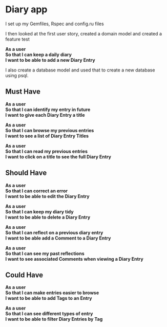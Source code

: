 # Diary app

I set up my Gemfiles, Rspec and config.ru files

I then looked at the first user story, created a domain model and created a feature test

**As a user**\
**So that I can keep a daily diary**\
**I want to be able to add a new Diary Entry**

I also create a database model and used that to create a new database using psql.

## Must Have



**As a user**\
**So that I can identify my entry in future**\
**I want to give each Diary Entry a title**

**As a user**\
**So that I can browse my previous entries**\
**I want to see a list of Diary Entry Titles**

**As a user**\
**So that I can read my previous entries**\
**I want to click on a title to see the full Diary Entry**

## Should Have

**As a user**\
**So that I can correct an error**\
**I want to be able to edit the Diary Entry**

**As a user**\
**So that I can keep my diary tidy**\
**I want to be able to delete a Diary Entry**

**As a user**\
**So that I can reflect on a previous diary entry**\
**I want to be able add a Comment to a Diary Entry**

**As a user**\
**So that I can see my past reflections**\
**I want to see associated Comments when viewing a Diary Entry**

## Could Have

**As a user**\
**So that I can make entries easier to browse**\
**I want to be able to add Tags to an Entry**

**As a user**\
**So that I can see different types of entry**\
**I want to be able to filter Diary Entries by Tag**
